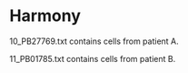 # Harmony
10_PB27769.txt contains cells from patient A.

11_PB01785.txt contains cells from patient B.
